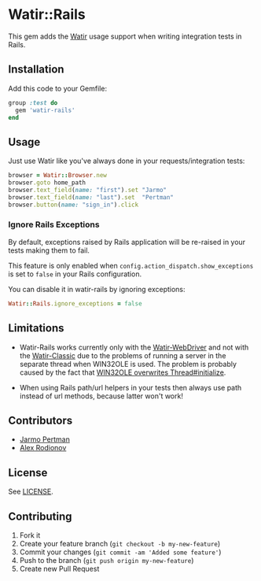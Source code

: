 # Watir::Rails

This gem adds the [Watir](http://github.com/watir/watir) usage support when writing integration tests in Rails.


## Installation

Add this code to your Gemfile:

```ruby
group :test do
  gem 'watir-rails'
end
```

## Usage

Just use Watir like you've always done in your requests/integration tests:

```ruby
browser = Watir::Browser.new
browser.goto home_path
browser.text_field(name: "first").set "Jarmo"
browser.text_field(name: "last").set  "Pertman"
browser.button(name: "sign_in").click
```

### Ignore Rails Exceptions

By default, exceptions raised by Rails application will be re-raised in your tests making them to fail.

This feature is only enabled when `config.action_dispatch.show_exceptions` is set to `false` in your Rails configuration.

You can disable it in watir-rails by ignoring exceptions:

```ruby
Watir::Rails.ignore_exceptions = false
```

## Limitations

* Watir-Rails works currently only with the [Watir-WebDriver](http://github.com/watir/watir-webdriver) and not with
the [Watir-Classic](http://github.com/watir/watir-classic) due to the problems of running a server
in the separate thread when WIN32OLE is used.
The problem is probably caused by the fact that [WIN32OLE overwrites Thread#initialize](https://github.com/ruby/ruby/blob/trunk/test/ruby/test_thread.rb#L607).

* When using Rails path/url helpers in your tests then always use path instead of url methods, because latter won't work!


## Contributors

* [Jarmo Pertman](https://github.com/jarmo)
* [Alex Rodionov](https://github.com/p0deje)


## License

See [LICENSE](https://github.com/watir/watir-rails/blob/master/LICENSE).

## Contributing

1. Fork it
2. Create your feature branch (`git checkout -b my-new-feature`)
3. Commit your changes (`git commit -am 'Added some feature'`)
4. Push to the branch (`git push origin my-new-feature`)
5. Create new Pull Request
